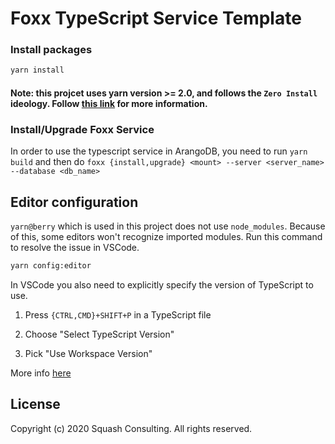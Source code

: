# Foxx TypeScript Service Template

### Install packages

```sh
yarn install
```

#### Note: this projcet uses yarn version >= 2.0, and follows the `Zero Install` ideology. Follow [this link](https://yarnpkg.com/features/zero-installs) for more information.

### Install/Upgrade Foxx Service

In order to use the typescript service in ArangoDB, you need to run `yarn build` and then do `foxx {install,upgrade} <mount> --server <server_name> --database <db_name>`

## Editor configuration

`yarn@berry` which is used in this project does not use `node_modules`. Because of this, some editors won't recognize imported modules. Run this command to resolve the issue in VSCode.

```sh
yarn config:editor
```

In VSCode you also need to explicitly specify the version of TypeScript to use.

1. Press `{CTRL,CMD}+SHIFT+P` in a TypeScript file

1. Choose "Select TypeScript Version"

1. Pick "Use Workspace Version"

More info [here](https://next.yarnpkg.com/advanced/editor-sdks)

## License

Copyright (c) 2020 Squash Consulting. All rights reserved.
